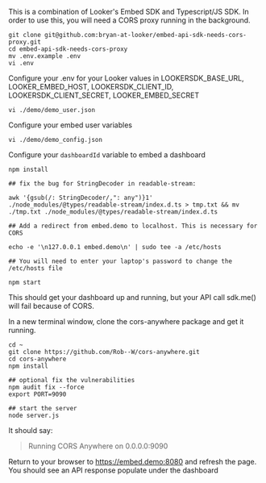 This is a combination of Looker's Embed SDK and Typescript/JS SDK. In order to use this, you will need a CORS proxy running in the background.

```
git clone git@github.com:bryan-at-looker/embed-api-sdk-needs-cors-proxy.git
cd embed-api-sdk-needs-cors-proxy
mv .env.example .env
vi .env
```

Configure your .env for your Looker values in LOOKERSDK_BASE_URL, LOOKER_EMBED_HOST, LOOKERSDK_CLIENT_ID, LOOKERSDK_CLIENT_SECRET, LOOKER_EMBED_SECRET

`vi ./demo/demo_user.json`

Configure your embed user variables

`vi ./demo/demo_config.json`

Configure your `dashboardId` variable to embed a dashboard

```
npm install

## fix the bug for StringDecoder in readable-stream:

awk '{gsub(/: StringDecoder/,": any")}1' ./node_modules/@types/readable-stream/index.d.ts > tmp.txt && mv ./tmp.txt ./node_modules/@types/readable-stream/index.d.ts

## Add a redirect from embed.demo to localhost. This is necessary for CORS

echo -e '\n127.0.0.1 embed.demo\n' | sudo tee -a /etc/hosts

## You will need to enter your laptop's password to change the /etc/hosts file

npm start
```

This should get your dashboard up and running, but your API call sdk.me() will fail because of CORS.

In a new terminal window, clone the cors-anywhere package and get it running.

```
cd ~
git clone https://github.com/Rob--W/cors-anywhere.git
cd cors-anywhere
npm install

## optional fix the vulnerabilities
npm audit fix --force
export PORT=9090

## start the server
node server.js
```

It should say:
> Running CORS Anywhere on 0.0.0.0:9090


Return to your browser to https://embed.demo:8080 and refresh the page.
You should see an API response populate under the dashboard